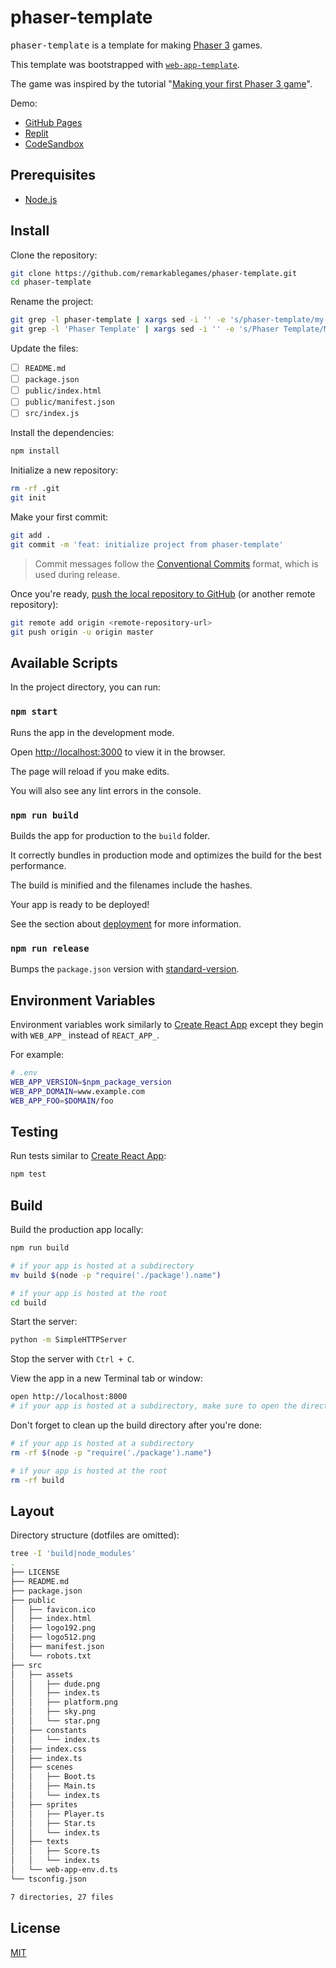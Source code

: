 # phaser-template

<kbd>phaser-template</kbd> is a template for making [Phaser 3](https://phaser.io/) games.

This template was bootstrapped with [`web-app-template`](https://github.com/remarkablemark/web-app-template).

The game was inspired by the tutorial "[Making your first Phaser 3 game](https://phaser.io/tutorials/making-your-first-phaser-3-game)".

Demo:

- [GitHub Pages](https://remarkablegames.org/phaser-template/)
- [Replit](https://replit.com/talk/share/Phaser-Template/22850)
- [CodeSandbox](https://codesandbox.io/s/phaser-template-4fy4y)

## Prerequisites

- [Node.js](https://nodejs.org/en/download/)

## Install

Clone the repository:

```sh
git clone https://github.com/remarkablegames/phaser-template.git
cd phaser-template
```

Rename the project:

```sh
git grep -l phaser-template | xargs sed -i '' -e 's/phaser-template/my-game/g'
git grep -l 'Phaser Template' | xargs sed -i '' -e 's/Phaser Template/My Game/g'
```

Update the files:

- [ ] `README.md`
- [ ] `package.json`
- [ ] `public/index.html`
- [ ] `public/manifest.json`
- [ ] `src/index.js`

Install the dependencies:

```sh
npm install
```

Initialize a new repository:

```sh
rm -rf .git
git init
```

Make your first commit:

```sh
git add .
git commit -m 'feat: initialize project from phaser-template'
```

> Commit messages follow the [Conventional Commits](https://conventionalcommits.org/) format, which is used during release.

Once you're ready, [push the local repository to GitHub](https://help.github.com/articles/adding-an-existing-project-to-github-using-the-command-line/) (or another remote repository):

```sh
git remote add origin <remote-repository-url>
git push origin -u origin master
```

## Available Scripts

In the project directory, you can run:

### `npm start`

Runs the app in the development mode.

Open [http://localhost:3000](http://localhost:3000) to view it in the browser.

The page will reload if you make edits.

You will also see any lint errors in the console.

### `npm run build`

Builds the app for production to the `build` folder.

It correctly bundles in production mode and optimizes the build for the best performance.

The build is minified and the filenames include the hashes.

Your app is ready to be deployed!

See the section about [deployment](https://create-react-app.dev/docs/deployment/) for more information.

### `npm run release`

Bumps the `package.json` version with [standard-version](https://github.com/conventional-changelog/standard-version).

## Environment Variables

Environment variables work similarly to [Create React App](https://create-react-app.dev/docs/adding-custom-environment-variables/) except they begin with `WEB_APP_` instead of `REACT_APP_`.

For example:

```sh
# .env
WEB_APP_VERSION=$npm_package_version
WEB_APP_DOMAIN=www.example.com
WEB_APP_FOO=$DOMAIN/foo
```

## Testing

Run tests similar to [Create React App](https://create-react-app.dev/docs/running-tests):

```sh
npm test
```

## Build

Build the production app locally:

```sh
npm run build

# if your app is hosted at a subdirectory
mv build $(node -p "require('./package').name")

# if your app is hosted at the root
cd build
```

Start the server:

```sh
python -m SimpleHTTPServer
```

Stop the server with `Ctrl + C`.

View the app in a new Terminal tab or window:

```sh
open http://localhost:8000
# if your app is hosted at a subdirectory, make sure to open the directory
```

Don't forget to clean up the build directory after you're done:

```sh
# if your app is hosted at a subdirectory
rm -rf $(node -p "require('./package').name")

# if your app is hosted at the root
rm -rf build
```

## Layout

Directory structure (dotfiles are omitted):

```sh
tree -I 'build|node_modules'
.
├── LICENSE
├── README.md
├── package.json
├── public
│   ├── favicon.ico
│   ├── index.html
│   ├── logo192.png
│   ├── logo512.png
│   ├── manifest.json
│   └── robots.txt
├── src
│   ├── assets
│   │   ├── dude.png
│   │   ├── index.ts
│   │   ├── platform.png
│   │   ├── sky.png
│   │   └── star.png
│   ├── constants
│   │   └── index.ts
│   ├── index.css
│   ├── index.ts
│   ├── scenes
│   │   ├── Boot.ts
│   │   ├── Main.ts
│   │   └── index.ts
│   ├── sprites
│   │   ├── Player.ts
│   │   ├── Star.ts
│   │   └── index.ts
│   ├── texts
│   │   ├── Score.ts
│   │   └── index.ts
│   └── web-app-env.d.ts
└── tsconfig.json

7 directories, 27 files
```

## License

[MIT](LICENSE)
